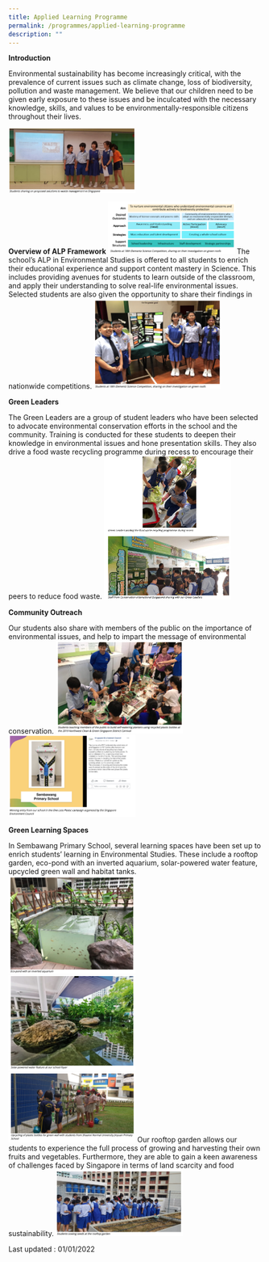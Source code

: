 ```yaml
---
title: Applied Learning Programme
permalink: /programmes/applied-learning-programme
description: ""
---
```

**Introduction**  
  

Environmental sustainability has become increasingly critical, with the prevalence of current issues such as climate change, loss of biodiversity, pollution and waste management. We believe that our children need to be given early exposure to these issues and be inculcated with the necessary knowledge, skills, and values to be environmentally-responsible citizens throughout their lives.

<img src="images/alp1.png" 
     style="width:50%">

**Overview of ALP Framework**
<img src="images/framwork.png" 
     style="width:50%">
The school’s ALP in Environmental Studies is offered to all students to enrich their educational experience and support content mastery in Science. This includes providing avenues for students to learn outside of the classroom, and apply their understanding to solve real-life environmental issues. Selected students are also given the opportunity to share their findings in nationwide competitions.
<img src="images/alp2.png" 
     style="width:50%">

**Green Leaders**

The Green Leaders are a group of student leaders who have been selected to advocate environmental conservation efforts in the school and the community. Training is conducted for these students to deepen their knowledge in environmental issues and hone presentation skills. They also drive a food waste recycling programme during recess to encourage their peers to reduce food waste.
<img src="images/alp3.png" 
     style="width:50%">

**Community Outreach**

Our students also share with members of the public on the importance of environmental issues, and help to impart the message of environmental conservation.
<img src="images/alp4.png" 
     style="width:50%">
<img src="images/alp5.png" 
     style="width:50%">

**Green Learning Spaces**

In Sembawang Primary School, several learning spaces have been set up to enrich students’ learning in Environmental Studies. These include a rooftop garden, eco-pond with an inverted aquarium, solar-powered water feature, upcycled green wall and habitat tanks.
<img src="images/alp6.png" 
     style="width:50%">
<img src="images/alp7.png" 
     style="width:50%">
<img src="images/alp8.png" 
     style="width:50%">
Our rooftop garden allows our students to experience the full process of growing and harvesting their own fruits and vegetables. Furthermore, they are able to gain a keen awareness of challenges faced by Singapore in terms of land scarcity and food sustainability.
<img src="images/alp9.png" 
     style="width:50%">

Last updated : 01/01/2022